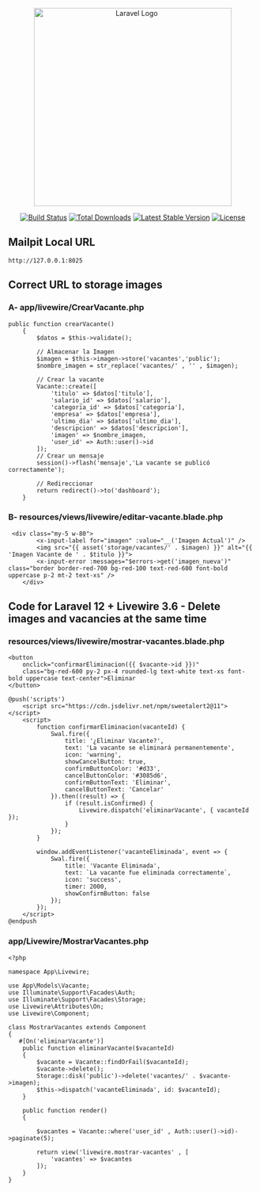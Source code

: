 <p align="center"><a href="https://laravel.com" target="_blank"><img src="https://raw.githubusercontent.com/laravel/art/master/logo-lockup/5%20SVG/2%20CMYK/1%20Full%20Color/laravel-logolockup-cmyk-red.svg" width="400" alt="Laravel Logo"></a></p>

<p align="center">
<a href="https://github.com/laravel/framework/actions"><img src="https://github.com/laravel/framework/workflows/tests/badge.svg" alt="Build Status"></a>
<a href="https://packagist.org/packages/laravel/framework"><img src="https://img.shields.io/packagist/dt/laravel/framework" alt="Total Downloads"></a>
<a href="https://packagist.org/packages/laravel/framework"><img src="https://img.shields.io/packagist/v/laravel/framework" alt="Latest Stable Version"></a>
<a href="https://packagist.org/packages/laravel/framework"><img src="https://img.shields.io/packagist/l/laravel/framework" alt="License"></a>
</p>

## Mailpit Local URL
```
http://127.0.0.1:8025
```
## Correct URL to storage images
### A- app/livewire/CrearVacante.php
```
public function crearVacante()
    {
        $datos = $this->validate();    

        // Almacenar la Imagen
        $imagen = $this->imagen->store('vacantes','public');
        $nombre_imagen = str_replace('vacantes/' , '' , $imagen);
        
        // Crear la vacante
        Vacante::create([
            'titulo' => $datos['titulo'],
            'salario_id' => $datos['salario'],
            'categoria_id' => $datos['categoria'],
            'empresa' => $datos['empresa'],
            'ultimo_dia' => $datos['ultimo_dia'],
            'descripcion' => $datos['descripcion'],
            'imagen' => $nombre_imagen,
            'user_id' => Auth::user()->id
        ]);
        // Crear un mensaje
        session()->flash('mensaje','La vacante se publicó correctamente');

        // Redireccionar 
        return redirect()->to('dashboard');
    }
```
### B- resources/views/livewire/editar-vacante.blade.php
```
 <div class="my-5 w-80">
        <x-input-label for="imagen" :value="__('Imagen Actual')" />
        <img src="{{ asset('storage/vacantes/' . $imagen) }}" alt="{{ 'Imagen Vacante de ' . $titulo }}">
        <x-input-error :messages="$errors->get('imagen_nueva')" class="border border-red-700 bg-red-100 text-red-600 font-bold uppercase p-2 mt-2 text-xs" />
    </div>
```

## Code for Laravel 12 + Livewire 3.6 - Delete images and vacancies at the same time
### resources/views/livewire/mostrar-vacantes.blade.php
```
<button 
    onclick="confirmarEliminacion({{ $vacante->id }})"
    class="bg-red-600 py-2 px-4 rounded-lg text-white text-xs font-bold uppercase text-center">Eliminar
</button>
```
```
@push('scripts')
    <script src="https://cdn.jsdelivr.net/npm/sweetalert2@11"></script>
    <script>
        function confirmarEliminacion(vacanteId) {
            Swal.fire({
                title: '¿Eliminar Vacante?',
                text: 'La vacante se eliminará permanentemente',
                icon: 'warning',
                showCancelButton: true,
                confirmButtonColor: '#d33',
                cancelButtonColor: '#3085d6',
                confirmButtonText: 'Eliminar',
                cancelButtonText: 'Cancelar'
            }).then((result) => {
                if (result.isConfirmed) {
                    Livewire.dispatch('eliminarVacante', { vacanteId });
                }
            });
        }
    
        window.addEventListener('vacanteEliminada', event => {
            Swal.fire({
                title: 'Vacante Eliminada',
                text: `La vacante fue eliminada correctamente`,
                icon: 'success',
                timer: 2000,
                showConfirmButton: false
            });
        });
    </script>
@endpush
```
### app/Livewire/MostrarVacantes.php
```
<?php

namespace App\Livewire;

use App\Models\Vacante;
use Illuminate\Support\Facades\Auth;
use Illuminate\Support\Facades\Storage;
use Livewire\Attributes\On;
use Livewire\Component;

class MostrarVacantes extends Component
{
   #[On('eliminarVacante')]
    public function eliminarVacante($vacanteId)
    {
        $vacante = Vacante::findOrFail($vacanteId);
        $vacante->delete();
        Storage::disk('public')->delete('vacantes/' . $vacante->imagen);
        $this->dispatch('vacanteEliminada', id: $vacanteId);
    }

    public function render()
    {

        $vacantes = Vacante::where('user_id' , Auth::user()->id)->paginate(5);

        return view('livewire.mostrar-vacantes' , [
            'vacantes' => $vacantes
        ]);
    }
}
```

